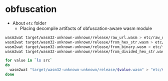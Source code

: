 # obfuscation

- About `etc` folder
  - Placing decompile artifacts of obfuscation-aware wasm module

```bash
wasm2wat target/wasm32-unknown-unknown/release/raw_url.wasm > etc/raw_url.wat
wasm2wat target/wasm32-unknown-unknown/release/from_hex_str.wasm > etc/from_hex_str.wat
wasm2wat target/wasm32-unknown-unknown/release/from_binary.wasm > etc/from_binary.wat
wasm2wat target/wasm32-unknown-unknown/release/from_divided_hex_str.wasm > etc/from_divided_hex_str.wat

for value in `ls src`
do
  wasm2wat "target/wasm32-unknown-unknown/release/$value.wasm" > "etc/$value.wat"
done
```
